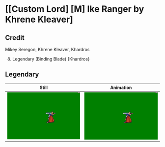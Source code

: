 # [\[Custom Lord\] \[M\] Ike Ranger by Khrene Kleaver]

## Credit

Mikey Seregon, Khrene Kleaver, Khardros

8. Legendary (Binding Blade) {Khardros}
	
## Legendary

| Still | Animation |
| :---: | :-------: |
| ![Legendary still](./Legendary_000.png) | ![Legendary animation](./Legendary.gif) |
